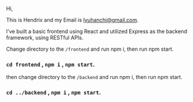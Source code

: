 Hi,

This is Hendrix and my Email is lyuhanchi@gmail.com.

I've built a basic frontend using React and utilized Express as the backend framework, using RESTful APIs.

Change directory to the `/frontend` and run npm i, then run npm start.
### `cd frontend` , `npm i` , `npm start`.

then change directory to the `/backend` and run npm i, then run npm start.
### `cd ../backend` , `npm i` , `npm start`.
